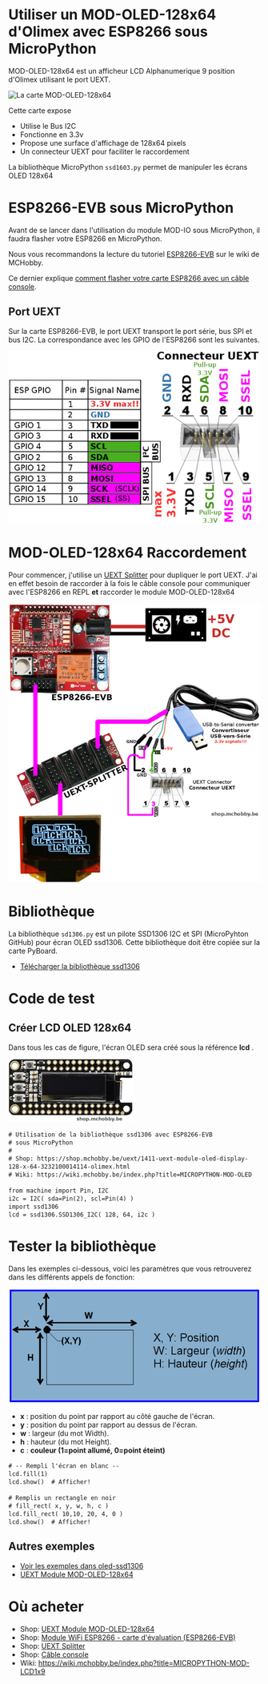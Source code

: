 # Utiliser un MOD-OLED-128x64 d'Olimex avec ESP8266 sous MicroPython

MOD-OLED-128x64 est un afficheur LCD Alphanumerique 9 position d'Olimex utilisant le port UEXT. 

![La carte MOD-OLED-128x64](mod-oled-128x64.jpg)

Cette carte expose
* Utilise le Bus I2C
* Fonctionne en 3.3v
* Propose une surface d'affichage de 128x64 pixels
* Un connecteur UEXT pour faciliter le raccordement

La bibliothèque MicroPython `ssd1603.py` permet de manipuler les écrans OLED 128x64

# ESP8266-EVB sous MicroPython
Avant de se lancer dans l'utilisation du module MOD-IO sous MicroPython, il faudra flasher votre ESP8266 en MicroPython.

Nous vous recommandons la lecture du tutoriel [ESP8266-EVB](https://wiki.mchobby.be/index.php?title=ESP8266-DEV) sur le wiki de MCHobby.

Ce dernier explique [comment flasher votre carte ESP8266 avec un câble console](https://wiki.mchobby.be/index.php?title=ESP8266-DEV).

## Port UEXT

Sur la carte ESP8266-EVB, le port UEXT transport le port série, bus SPI et bus I2C. La correspondance avec les GPIO de l'ESP8266 sont les suivantes.

![Raccordements](ESP8266-EVB-UEXT.jpg)

# MOD-OLED-128x64 Raccordement

Pour commencer, j'utilise un [UEXT Splitter](http://shop.mchobby.be/product.php?id_product=1412) pour dupliquer le port UEXT. J'ai en effet besoin de raccorder à la fois le câble console pour communiquer avec l'ESP8266 en REPL __et__ raccorder le module MOD-OLED-128x64

![Raccordements](mod-oled128x64-wiring.jpg)

# Bibliothèque  
La bibliothèque `sd1306.py` est un pilote SSD1306 I2C et SPI (MicroPyhton GitHub) pour écran OLED ssd1306. Cette bibliothèque doit être copiée sur la carte PyBoard.

* [Télécharger la bibliothèque ssd1306](https://raw.githubusercontent.com/micropython/micropython/master/drivers/display/ssd1306.py)

# Code de test

## Créer LCD OLED 128x64

Dans tous les cas de figure, l'écran OLED sera créé sous la référence __lcd__ .

![OLED 128x64](OLED-10b.png) 

```
# Utilisation de la bibliothèque ssd1306 avec ESP8266-EVB 
# sous MicroPython
#
# Shop: https://shop.mchobby.be/uext/1411-uext-module-oled-display-128-x-64-3232100014114-olimex.html
# Wiki: https://wiki.mchobby.be/index.php?title=MICROPYTHON-MOD-OLED

from machine import Pin, I2C
i2c = I2C( sda=Pin(2), scl=Pin(4) )
import ssd1306
lcd = ssd1306.SSD1306_I2C( 128, 64, i2c )
```

# Tester la bibliothèque
Dans les exemples ci-dessous, voici les paramètres que vous retrouverez dans les différents appels de fonction: 

![Coordonnées](FEATHER-MICROPYTHON-OLED-position.png)
* __x__ : position du point par rapport au côté gauche de l'écran.
* __y__ : position du point par rapport au dessus de l'écran.
* __w__ : largeur (du mot Width).
* __h__ : hauteur (du mot Height).
* __c__ : __couleur (1=point allumé, 0=point éteint)__

```
# -- Rempli l'écran en blanc --
lcd.fill(1) 
lcd.show()  # Afficher!

# Remplis un rectangle en noir
# fill_rect( x, y, w, h, c ) 
lcd.fill_rect( 10,10, 20, 4, 0 )
lcd.show()  # Afficher!
```

## Autres exemples 
* [Voir les exemples dans oled-ssd1306](https://github.com/mchobby/esp8266-upy/tree/master/oled-ssd1306)
* [UEXT Module MOD-OLED-128x64](https://wiki.mchobby.be/index.php?title=MICROPYTHON-MOD-OLED)

# Où acheter
* Shop: [UEXT Module MOD-OLED-128x64](http://shop.mchobby.be/product.php?id_product=1411)
* Shop: [Module WiFi ESP8266 - carte d'évaluation (ESP8266-EVB)](http://shop.mchobby.be/product.php?id_product=668)
* Shop: [UEXT Splitter](http://shop.mchobby.be/product.php?id_product=1412)
* Shop: [Câble console](http://shop.mchobby.be/product.php?id_product=144)
* Wiki: https://wiki.mchobby.be/index.php?title=MICROPYTHON-MOD-LCD1x9
